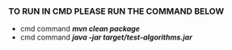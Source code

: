 ### TO RUN IN CMD PLEASE RUN THE COMMAND BELOW
<ul>
<li> cmd command <em><strong>mvn clean package</strong></em></li>
<li> cmd command <em><strong>java -jar target/test-algorithms.jar</strong></em></li>
</ul>